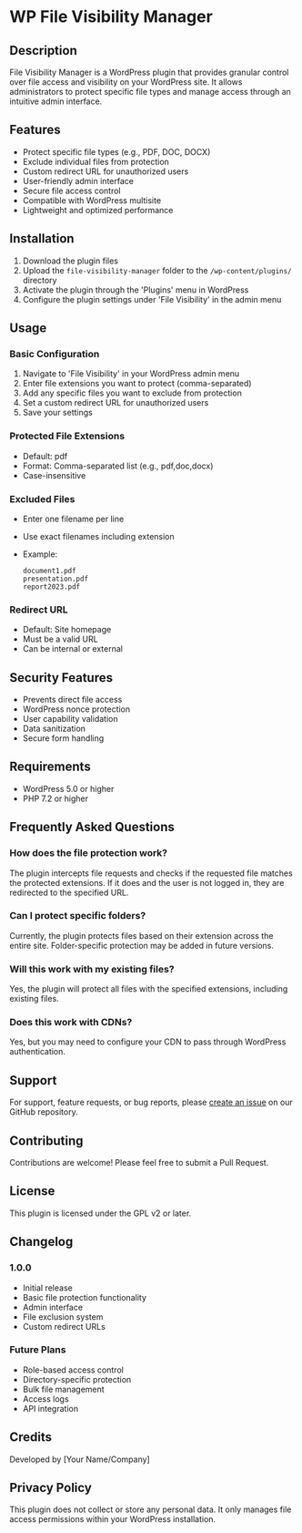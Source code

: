 # WP File Visibility Manager

## Description

File Visibility Manager is a WordPress plugin that provides granular control over file access and visibility on your WordPress site. It allows administrators to protect specific file types and manage access through an intuitive admin interface.

## Features

- Protect specific file types (e.g., PDF, DOC, DOCX)
- Exclude individual files from protection
- Custom redirect URL for unauthorized users
- User-friendly admin interface
- Secure file access control
- Compatible with WordPress multisite
- Lightweight and optimized performance

## Installation

1. Download the plugin files
2. Upload the `file-visibility-manager` folder to the `/wp-content/plugins/` directory
3. Activate the plugin through the 'Plugins' menu in WordPress
4. Configure the plugin settings under 'File Visibility' in the admin menu

## Usage

### Basic Configuration

1. Navigate to 'File Visibility' in your WordPress admin menu
2. Enter file extensions you want to protect (comma-separated)
3. Add any specific files you want to exclude from protection
4. Set a custom redirect URL for unauthorized users
5. Save your settings

### Protected File Extensions

- Default: pdf
- Format: Comma-separated list (e.g., pdf,doc,docx)
- Case-insensitive

### Excluded Files

- Enter one filename per line
- Use exact filenames including extension
- Example:

  ```
  document1.pdf
  presentation.pdf
  report2023.pdf
  ```

### Redirect URL

- Default: Site homepage
- Must be a valid URL
- Can be internal or external

## Security Features

- Prevents direct file access
- WordPress nonce protection
- User capability validation
- Data sanitization
- Secure form handling

## Requirements

- WordPress 5.0 or higher
- PHP 7.2 or higher

## Frequently Asked Questions

### How does the file protection work?

The plugin intercepts file requests and checks if the requested file matches the protected extensions. If it does and the user is not logged in, they are redirected to the specified URL.

### Can I protect specific folders?

Currently, the plugin protects files based on their extension across the entire site. Folder-specific protection may be added in future versions.

### Will this work with my existing files?

Yes, the plugin will protect all files with the specified extensions, including existing files.

### Does this work with CDNs?

Yes, but you may need to configure your CDN to pass through WordPress authentication.

## Support

For support, feature requests, or bug reports, please [create an issue](/issues) on our GitHub repository.

## Contributing

Contributions are welcome! Please feel free to submit a Pull Request.

## License

This plugin is licensed under the GPL v2 or later.

## Changelog

### 1.0.0

- Initial release
- Basic file protection functionality
- Admin interface
- File exclusion system
- Custom redirect URLs

### Future Plans

- Role-based access control
- Directory-specific protection
- Bulk file management
- Access logs
- API integration

## Credits

Developed by [Your Name/Company]

## Privacy Policy

This plugin does not collect or store any personal data. It only manages file access permissions within your WordPress installation.
